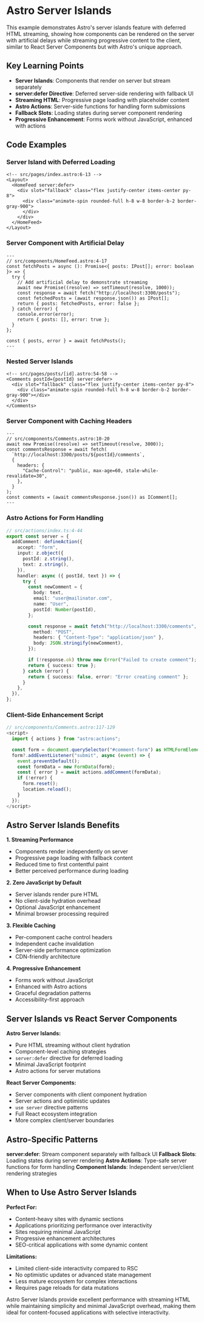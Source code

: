 # Astro Server Islands

This example demonstrates Astro's server islands feature with deferred HTML streaming, showing how components can be rendered on the server with artificial delays while streaming progressive content to the client, similar to React Server Components but with Astro's unique approach.

## Key Learning Points

- **Server Islands**: Components that render on server but stream separately
- **server:defer Directive**: Deferred server-side rendering with fallback UI
- **Streaming HTML**: Progressive page loading with placeholder content
- **Astro Actions**: Server-side functions for handling form submissions
- **Fallback Slots**: Loading states during server component rendering
- **Progressive Enhancement**: Forms work without JavaScript, enhanced with actions

## Code Examples

### Server Island with Deferred Loading

```astro
<!-- src/pages/index.astro:6-13 -->
<Layout>
  <HomeFeed server:defer>
    <div slot="fallback" class="flex justify-center items-center py-8">
      <div class="animate-spin rounded-full h-8 w-8 border-b-2 border-gray-900">
      </div>
    </div>
  </HomeFeed>
</Layout>
```

### Server Component with Artificial Delay

```astro
---
// src/components/HomeFeed.astro:4-17
const fetchPosts = async (): Promise<{ posts: IPost[]; error: boolean }> => {
  try {
    // Add artificial delay to demonstrate streaming
    await new Promise((resolve) => setTimeout(resolve, 1000));
    const response = await fetch("http://localhost:3300/posts");
    const fetchedPosts = (await response.json()) as IPost[];
    return { posts: fetchedPosts, error: false };
  } catch (error) {
    console.error(error);
    return { posts: [], error: true };
  }
};

const { posts, error } = await fetchPosts();
---
```

### Nested Server Islands

```astro
<!-- src/pages/posts/[id].astro:54-58 -->
<Comments postId={postId} server:defer>
  <div slot="fallback" class="flex justify-center items-center py-8">
    <div class="animate-spin rounded-full h-8 w-8 border-b-2 border-gray-900"></div>
  </div>
</Comments>
```

### Server Component with Caching Headers

```astro
---
// src/components/Comments.astro:10-20
await new Promise((resolve) => setTimeout(resolve, 3000));
const commentsResponse = await fetch(
  `http://localhost:3300/posts/${postId}/comments`,
  {
    headers: {
      "Cache-Control": "public, max-age=60, stale-while-revalidate=30",
    },
  }
);
const comments = (await commentsResponse.json()) as IComment[];
---
```

### Astro Actions for Form Handling

```typescript
// src/actions/index.ts:4-44
export const server = {
  addComment: defineAction({
    accept: "form",
    input: z.object({
      postId: z.string(),
      text: z.string(),
    }),
    handler: async ({ postId, text }) => {
      try {
        const newComment = {
          body: text,
          email: "user@mailinator.com",
          name: "User",
          postId: Number(postId),
        };

        const response = await fetch("http://localhost:3300/comments", {
          method: "POST",
          headers: { "Content-Type": "application/json" },
          body: JSON.stringify(newComment),
        });

        if (!response.ok) throw new Error("Failed to create comment");
        return { success: true };
      } catch (error) {
        return { success: false, error: "Error creating comment" };
      }
    },
  }),
};
```

### Client-Side Enhancement Script

```javascript
// src/components/Comments.astro:117-129
<script>
  import { actions } from "astro:actions";

  const form = document.querySelector("#comment-form") as HTMLFormElement;
  form?.addEventListener("submit", async (event) => {
    event.preventDefault();
    const formData = new FormData(form);
    const { error } = await actions.addComment(formData);
    if (!error) {
      form.reset();
      location.reload();
    }
  });
</script>
```

## Astro Server Islands Benefits

**1. Streaming Performance**

- Components render independently on server
- Progressive page loading with fallback content
- Reduced time to first contentful paint
- Better perceived performance during loading

**2. Zero JavaScript by Default**

- Server islands render pure HTML
- No client-side hydration overhead
- Optional JavaScript enhancement
- Minimal browser processing required

**3. Flexible Caching**

- Per-component cache control headers
- Independent cache invalidation
- Server-side performance optimization
- CDN-friendly architecture

**4. Progressive Enhancement**

- Forms work without JavaScript
- Enhanced with Astro actions
- Graceful degradation patterns
- Accessibility-first approach

## Server Islands vs React Server Components

**Astro Server Islands:**

- Pure HTML streaming without client hydration
- Component-level caching strategies
- `server:defer` directive for deferred loading
- Minimal JavaScript footprint
- Astro actions for server mutations

**React Server Components:**

- Server components with client component hydration
- Server actions and optimistic updates
- `use server` directive patterns
- Full React ecosystem integration
- More complex client/server boundaries

## Astro-Specific Patterns

**server:defer**: Stream component separately with fallback UI
**Fallback Slots**: Loading states during server rendering
**Astro Actions**: Type-safe server functions for form handling
**Component Islands**: Independent server/client rendering strategies

## When to Use Astro Server Islands

**Perfect For:**

- Content-heavy sites with dynamic sections
- Applications prioritizing performance over interactivity
- Sites requiring minimal JavaScript
- Progressive enhancement architectures
- SEO-critical applications with some dynamic content

**Limitations:**

- Limited client-side interactivity compared to RSC
- No optimistic updates or advanced state management
- Less mature ecosystem for complex interactions
- Requires page reloads for data mutations

Astro Server Islands provide excellent performance with streaming HTML while maintaining simplicity and minimal JavaScript overhead, making them ideal for content-focused applications with selective interactivity.
